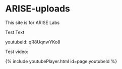 # ARISE-uploads

This site is for ARISE Labs

Test Text

youtubeId: qR8UqnwYKo8

Test video:

{% include youtubePlayer.html id=page.youtubeId %}
